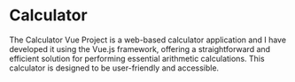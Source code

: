 # Calculator
 The Calculator Vue Project is a web-based calculator application and I have developed it using the Vue.js framework, offering a straightforward and efficient solution for performing essential arithmetic calculations. This calculator is designed to be user-friendly and accessible.
